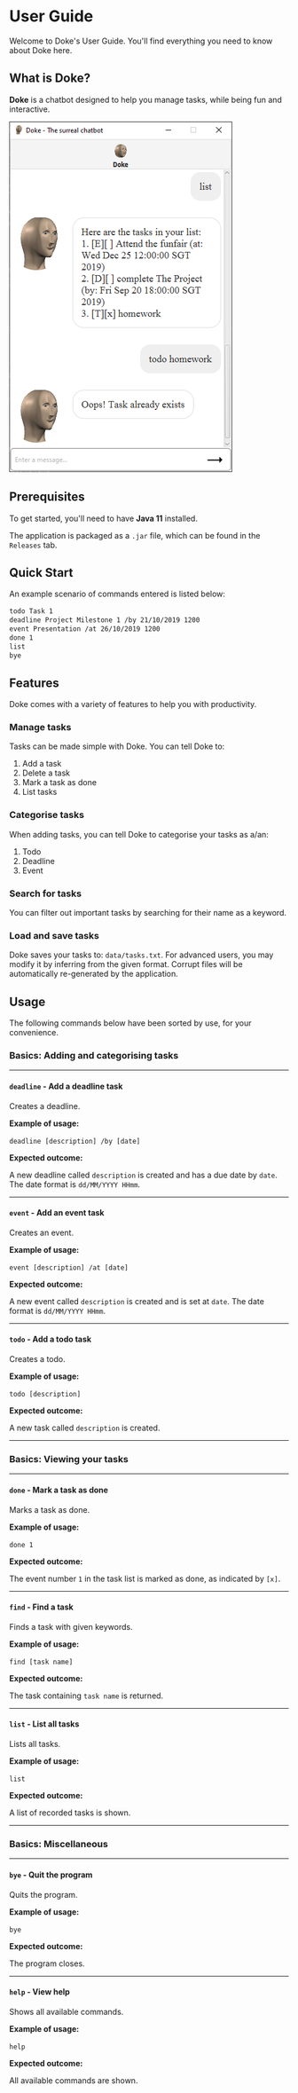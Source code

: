 # User Guide

Welcome to Doke's User Guide. You'll find everything you need to know about Doke here.

## What is Doke?

**Doke** is a chatbot designed to help you manage tasks, while being fun and interactive.

![Doke image](Ui.png)

## Prerequisites

To get started, you'll need to have **Java 11** installed.

The application is packaged as a `.jar` file, which can be found in the `Releases` tab.

## Quick Start

An example scenario of commands entered is listed below:

```
todo Task 1
deadline Project Milestone 1 /by 21/10/2019 1200
event Presentation /at 26/10/2019 1200
done 1
list
bye
```

## Features

Doke comes with a variety of features to help you with productivity.

### Manage tasks

Tasks can be made simple with Doke. You can tell Doke to:

1. Add a task
2. Delete a task
3. Mark a task as done
4. List tasks

### Categorise tasks

When adding tasks, you can tell Doke to categorise your tasks as a/an:

1. Todo
2. Deadline
3. Event

### Search for tasks

You can filter out important tasks by searching for their name as a keyword.

### Load and save tasks

Doke saves your tasks to: `data/tasks.txt`. For advanced users, you may modify it by inferring from the given format. Corrupt files will be automatically re-generated by the application.

## Usage

The following commands below have been sorted by use, for your convenience.

### Basics: Adding and categorising tasks

---

#### `deadline` - Add a deadline task

Creates a deadline.

**Example of usage:**

`deadline [description] /by [date]`

**Expected outcome:**

A new deadline called `description` is created and has a due date by `date`. The date format is `dd/MM/YYYY HHmm`.

---

#### `event` - Add an event task

Creates an event.

**Example of usage:**

`event [description] /at [date]`

**Expected outcome:**

A new event called `description` is created and is set at `date`. The date format is `dd/MM/YYYY HHmm`.

---

#### `todo` - Add a todo task

Creates a todo.

**Example of usage:**

`todo [description]`

**Expected outcome:**

A new task called `description` is created.

---

### Basics: Viewing your tasks

---

#### `done` - Mark a task as done

Marks a task as done.

**Example of usage:**

`done 1`

**Expected outcome:**

The event number `1` in the task list is marked as done, as indicated by `[x]`.

---

#### `find` - Find a task

Finds a task with given keywords.

**Example of usage:**

`find [task name]`

**Expected outcome:**

The task containing `task name` is returned.

---

#### `list` - List all tasks

Lists all tasks.

**Example of usage:**

`list`

**Expected outcome:**

A list of recorded tasks is shown.

---

### Basics: Miscellaneous

---

#### `bye` - Quit the program

Quits the program.

**Example of usage:**

`bye`

**Expected outcome:**

The program closes.

---

#### `help` - View help

Shows all available commands.

**Example of usage:**

`help`

**Expected outcome:**

All available commands are shown.
